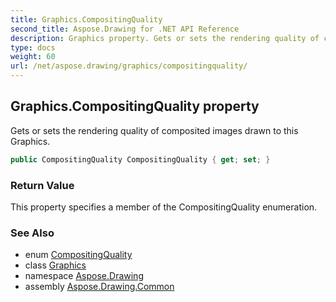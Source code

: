 ```yaml
---
title: Graphics.CompositingQuality
second_title: Aspose.Drawing for .NET API Reference
description: Graphics property. Gets or sets the rendering quality of composited images drawn to this Graphics
type: docs
weight: 60
url: /net/aspose.drawing/graphics/compositingquality/
---
```

## Graphics.CompositingQuality property

Gets or sets the rendering quality of composited images drawn to this Graphics.

```csharp
public CompositingQuality CompositingQuality { get; set; }
```

### Return Value

This property specifies a member of the CompositingQuality enumeration.

### See Also

* enum [CompositingQuality](../../../aspose.drawing.drawing2d/compositingquality/)
* class [Graphics](../)
* namespace [Aspose.Drawing](../../graphics/)
* assembly [Aspose.Drawing.Common](../../../)


